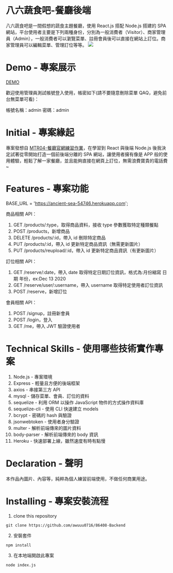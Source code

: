 # 八六蔬食吧-餐廳後端
八六蔬食吧是一間假想的蔬食主題餐廳，使用 React.js 搭配 Node.js 搭建的 SPA 網站，平台使用者主要是下列兩種身份，分別為一般消費者（Visitor）、商家管理員（Admin），一般消費者可以瀏覽菜單、註冊會員後可以直接在網站上訂位。商家管理員可以編輯菜單、管理訂位等等。
![](https://i.imgur.com/UqQe02e.jpg)
# Demo - 專案展示
[DEMO](https://awuuu0716.github.io/86408/#/)

歡迎使用管理員測試帳號登入使用，帳密如下(請不要隨意刪除菜單 QAQ，避免前台無菜單可看)：

帳號名稱：admin
密碼：admin

# Initial - 專案緣起
專案發想自 [MTR04-餐廳官網練習作業](https://github.com/Lidemy/mentor-program-4th-awuuu0716/tree/master/homeworks/week6)，在學習到 React 與後端 Node.js 後我決定試著從零開始打造一個前後端分離的 SPA 網站，讓使用者擁有像是 APP 般的使用體驗，輕鬆了解一家餐廳，並且能夠直接在網頁上訂位，無需浪費寶貴的電話費~

# Features - 專案功能
BASE_URL = 'https://ancient-sea-54746.herokuapp.com';


商品相關 API：
1. GET /products/:type，取得商品資料，接收 type 參數獲取特定種類餐點
2. POST /products，新增商品
3. DELETE /products/:id，帶入 id 刪除特定商品
4. PUT /products/:id，帶入 id 更新特定商品資訊（無需更新圖片）
5. PUT /products/reupload/:id，帶入 id 更新特定商品資訊（有更新圖片）

訂位相關 API：
1. GET /reserve/:date，帶入 date 取得特定日期訂位資訊，格式為:月份縮寫 日期 年份，ex:Dec 13 2020
2. GET /reserve/user/:username，帶入 username 取得特定使用者訂位資訊
3. POST /reserve，新增訂位

會員相關 API：
1. POST /signup，註冊新會員
2. POST /login，登入
3. GET /me，帶入 JWT 驗證使用者

# Technical Skills - 使用哪些技術實作專案
1. Node.js - 專案環境
2. Express - 輕量且方便的後端框架
3. axios - 串接第三方 API
4. mysql - 儲存菜單、會員、訂位的資料
5. sequelize - 利用 ORM 以操作 JavaScript 物件的方式操作資料庫
6. sequelize-cli - 使用 CLI 快速建立 models
7. bcrypt - 密碼的 hash 與驗證
8. jsonwebtoken - 使用者身分驗證
9. multer - 解析前端傳來的圖片資料
10. body-parser - 解析前端傳來的 body 資訊
11. Heroku - 快速部署上線，雖然速度有時有點慢

# Declaration - 聲明
本作品內圖片、內容等，純粹為個人練習前端使用，不做任何商業用途。

# Installing - 專案安裝流程
1. clone this repository
``` 
git clone https://github.com/awuuu0716/86408-Backend
```

2. 安裝套件
```
npm install
```

3. 在本地端開啟此專案
```
node index.js
```